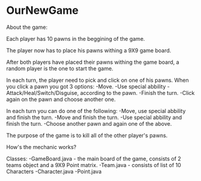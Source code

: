 # OurNewGame

About the game:


Each player has 10 pawns in the beggining of the game.

The player now has to place his pawns withing a 9X9 game board.

After both players have placed their pawns withing the game board, a random player is the one to start the game.

In each turn, the player need to pick and click on one of his pawns. When you click a pawn you got 3 options:
  -Move.
  -Use special abbility - Attack/Heal/Switch/Disguise, according to the pawn.
  -Finish the turn.
  -Click again on the pawn and choose another one.

In each turn you can do one of the following:
  -Move, use special abbility and finish the turn.
  -Move and finish the turn.
  -Use special abbility and finish the turn.
  -Choose another pawn and again one of the above.
  
The purpose of the game is to kill all of the other player's pawns.







How's the mechanic works?

  Classes:
    -GameBoard.java - the main board of the game, consists of 2 teams object and a 9X9 Point matrix.
    -Team.java - consists of list of 10 Characters
    -Character.java
    -Point.java

